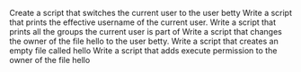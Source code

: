 Create a script that switches the current user to the user betty
Write a script that prints the effective username of the current user.
Write a script that prints all the groups the current user is part of
Write a script that changes the owner of the file hello to the user betty.
Write a script that creates an empty file called hello
Write a script that adds execute permission to the owner of the file hello
